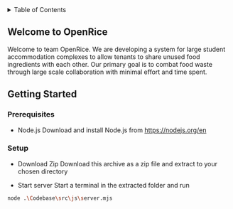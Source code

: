 <!-- TABLE OF CONTENTS -->
<details>
  <summary>Table of Contents</summary>
  <ol>
    <li>
      <a href="#welcome-to-openrice">Welcome to OpenRice</a>
    </li>
    <li>
      <a href="#getting-started">Getting Started</a>
      <ul>
        <li><a href="#prerequisites">Prerequisites</a></li>
        <li><a href="#setup">Setup</a></li>
      </ul>
    </li>
  </ol>
</details>

## Welcome to OpenRice
Welcome to team OpenRice. We are developing a system for large student accommodation complexes to allow tenants to share unused food ingredients with each other. Our primary goal is to combat food waste through large scale collaboration with minimal effort and time spent.

## Getting Started

### Prerequisites
* Node.js
Download and install Node.js from https://nodejs.org/en

### Setup
* Download Zip
Download this archive as a zip file and extract to your chosen directory

* Start server
Start a terminal in the extracted folder and run 
```sh
node .\Codebase\src\js\server.mjs
```

